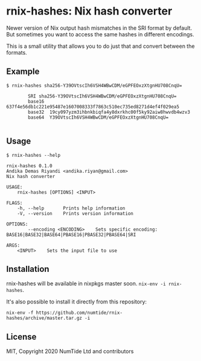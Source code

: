 # rnix-hashes: Nix hash converter

Newer version of Nix output hash mismatches in the SRI format by default. But
sometimes you want to access the same hashes in different encodings.

This is a small utility that allows you to do just that and convert between
the formats.

## Example

`$ rnix-hashes sha256-Y39OVtscIh6VSH4WBwCDM/eGPFEOxzXtgnHU708CnqU=`
```
        SRI	sha256-Y39OVtscIh6VSH4WBwCDM/eGPFEOxzXtgnHU708CnqU=
        base16	637f4e56db1c221e95487e1607008333f7863c510ec735ed8271d4ef4f029ea5
        base32	19cy097yzm3ihbnkbiqfa4y8dxrkhc00f5ky92aiw8hwvdb4wzv3
        base64	Y39OVtscIh6VSH4WBwCDM/eGPFEOxzXtgnHU708CnqU=
        
```

## Usage

`$ rnix-hashes --help`
```
rnix-hashes 0.1.0
Andika Demas Riyandi <andika.riyan@gmail.com>
Nix hash converter

USAGE:
    rnix-hashes [OPTIONS] <INPUT>

FLAGS:
    -h, --help       Prints help information
    -V, --version    Prints version information

OPTIONS:
        --encoding <ENCODING>    Sets specific encoding: BASE16|BASE32|BASE64|PBASE16|PBASE32|PBASE64|SRI

ARGS:
    <INPUT>    Sets the input file to use
```

## Installation

rnix-hashes will be available in nixpkgs master soon. `nix-env -i rnix-hashes`.

It's also possible to install it directly from this repository:

 `nix-env -f https://github.com/numtide/rnix-hashes/archive/master.tar.gz -i`

## License

MIT, Copyright 2020 NumTide Ltd and contributors
